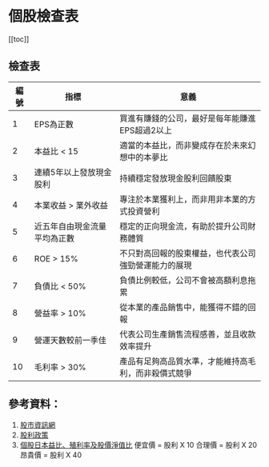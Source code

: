 # 個股檢查表  

[[toc]]

## 檢查表
|編號|指標|意義|
|--|--|--|
|1|EPS為正數|買進有賺錢的公司，最好是每年能賺進EPS超過2以上|
|2|本益比 < 15|適當的本益比，而非變成存在於未來幻想中的本夢比|
|3|連續5年以上發放現金股利| 持續穩定發放現金股利回饋股東|
|4|本業收益 > 業外收益|專注於本業獲利上，而非用非本業的方式投資營利|
|5|近五年自由現金流量平均為正數|穩定的正向現金流，有助於提升公司財務體質|
|6|ROE > 15%|不只對高回報的股東權益，也代表公司強勁營運能力的展現|
|7|負債比 < 50%|負債比例較低，公司不會被高額利息拖累|
|8|營益率 > 10%|從本業的產品銷售中，能獲得不錯的回報|
|9|營運天數較前一季佳|代表公司生產銷售流程感善，並且收款效率提升|
|10|毛利率 > 30%|產品有足夠高品質水準，才能維持高毛利，而非殺價式競爭|

## 參考資料：
1. [股市資訊網](https://goodinfo.tw/StockInfo/StockDetail.asp?STOCK_ID=)  
2. [股利政策](https://goodinfo.tw/StockInfo/StockDividendPolicy.asp?STOCK_ID=)
3. [個股日本益比、殖利率及股價淨值比](https://www.twse.com.tw/exchangeReport/BWIBBU_d?response=json)
便宜價 = 股利 X 10
合理價 = 股利 X 20
昂貴價 = 股利 X 40


